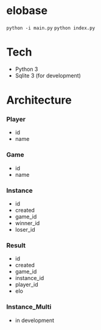 # elobase     
`python -i main.py` 
`python index.py`
# Tech    
 - Python 3    
 - Sqlite 3 (for development)

# Architecture  

### Player
- id
- name
    
### Game
- id
- name
    
### Instance
- id
- created
- game_id
- winner_id
- loser_id

### Result
- id
- created
- game_id
- instance_id
- player_id
- elo

### Instance_Multi
- in development
